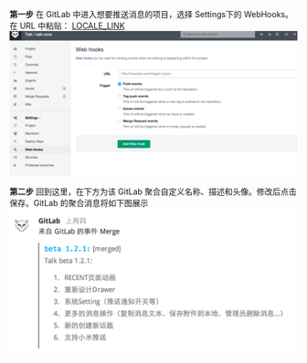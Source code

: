 
**第一步** 在 GitLab 中进入想要推送消息的项目，选择 Settings下的 WebHooks。在 URL 中粘贴：
[LOCALE_LINK](LOCALE_LINK)
![](../images/inte-guide/sample-gitlab-1.png)

**第二步** 回到这里，在下方为该 GitLab 聚合自定义名称、描述和头像。修改后点击保存。GitLab 的聚合消息将如下图展示
![](../images/inte-guide/notice-gitlab.png)
